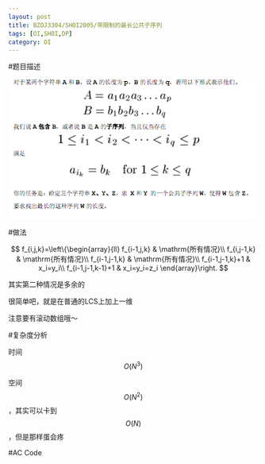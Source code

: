 ```yaml
---
layout: post
title: BZOJ3304/SHOI2005/带限制的最长公共子序列
tags: [OI,SHOI,DP]
category: OI
---
```


#题目描述

![](/images/oi/bzoj/3304.jpg)

#做法

$$
f_{i,j,k}=\left\{\begin{array}{ll}
f_{i-1,j,k} & \mathrm{所有情况}\\
f_{i,j-1,k} & \mathrm{所有情况}\\
f_{i-1,j-1,k} & \mathrm{所有情况}\\
f_{i-1,j-1,k}+1 & x_i=y_i\\
f_{i-1,j-1,k-1}+1 & x_i=y_i=z_i
\end{array}\right.
$$

其实第二种情况是多余的

很简单吧，就是在普通的LCS上加上一维

注意要有滚动数组哦～

#复杂度分析

时间$$O(N^3)$$

空间$$O(N^2)$$，其实可以卡到$$O(N)$$，但是那样蛋会疼

#AC Code

<script src="https://gist.github.com/erjiaqing/10341237.js"></script>



